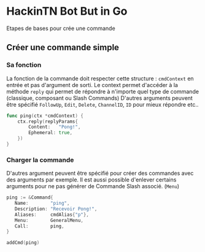 # HackinTN Bot But in Go
 Etapes de bases pour crée une commande

## Créer une commande simple
 ### Sa fonction
La fonction de la commande doit respecter cette structure : `cmdContext` en entrée et pas d'argument de sorti.
Le context permet d'accéder à la méthode `reply` qui permet de répondre à n'importe quel type de commande (classique, composant ou Slash Commands)
D'autres arguments peuvent être spécifié `FollowUp`, `Edit`, `Delete`, `ChannelID`, `ID` pour mieux répondre etc..
```go
func ping(ctx *cmdContext) {
	ctx.reply(replyParams{
		Content:   "Pong!",
		Ephemeral: true,
	})
}
```
 ### Charger la commande
D'autres argument peuvent être spécifié pour créer des commandes avec des arguments par exemple. Il est aussi possible d'enlever certains arguments pour ne pas générer de Commande Slash associé. (`Menu`)

 ```go
 ping := &Command{
	Name:        "ping",
	Description: "Recevoir Pong!",
	Aliases:     cmdAlias{"p"},
	Menu:        GeneralMenu,
	Call:        ping,
 }

addCmd(ping)
 ```
